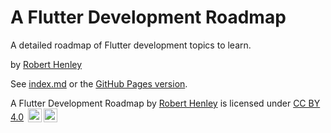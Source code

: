 # A Flutter Development Roadmap
A detailed roadmap of Flutter development topics to learn.

by [Robert Henley](https://www.linkedin.com/in/robertallenhenley/)


See [index.md](https://github.com/roberthenley/flutter_development_roadmap/index.md) or the [GitHub Pages version](https://roberthenley.github.io/flutter_development_roadmap/).


A Flutter Development Roadmap by [Robert Henley](https://www.linkedin.com/in/robertallenhenley/) is licensed under [CC BY 4.0](https://creativecommons.org/licenses/by/4.0/?ref=chooser-v1) <img style="height:22px!important;margin-left:3px;vertical-align:text-bottom;" src="https://mirrors.creativecommons.org/presskit/icons/cc.svg?ref=chooser-v1" /><img style="height:22px!important;margin-left:3px;vertical-align:text-bottom;" src="https://mirrors.creativecommons.org/presskit/icons/by.svg?ref=chooser-v1" />